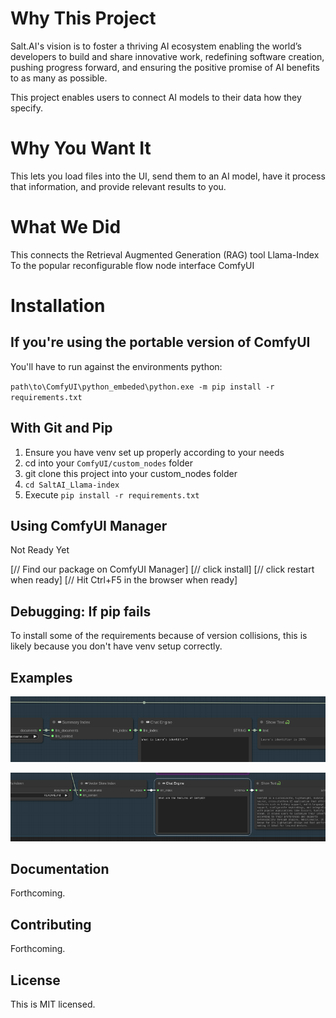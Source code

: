 
# Why This Project

Salt.AI's vision is to foster a thriving AI ecosystem enabling the world’s developers to build and share innovative work, redefining software creation, pushing progress forward, and ensuring the positive promise of AI benefits to as many as possible.

This project enables users to connect AI models to their data how they specify.

# Why You Want It

This lets you load files into the UI, send them to an AI model, have it process that
information, and provide relevant results to you.

# What We Did

This connects the Retrieval Augmented Generation (RAG) tool Llama-Index
To the popular reconfigurable flow node interface ComfyUI

# Installation

## If you're using the portable version of ComfyUI 

You'll have to run against the environments python:

`path\to\ComfyUI\python_embeded\python.exe -m pip install -r requirements.txt`

## With Git and Pip

1. Ensure you have venv set up properly according to your needs
2. cd into your `ComfyUI/custom_nodes` folder
3. git clone this project into your custom_nodes folder
4. `cd SaltAI_Llama-index`
5. Execute `pip install -r requirements.txt`

## Using ComfyUI Manager

Not Ready Yet

[// Find our package on ComfyUI Manager]
[// click install]
[// click restart when ready]
[// Hit Ctrl+F5 in the browser when ready]

## Debugging: If pip fails

To install some of the requirements because of version collisions, this is likely because you don't have venv setup correctly.

## Examples

![Using on a CSV](examples/image.png)

![Using on a Readme.md](examples/image_2_.png)

## Documentation

Forthcoming.

## Contributing

Forthcoming.

## License

This is MIT licensed.
